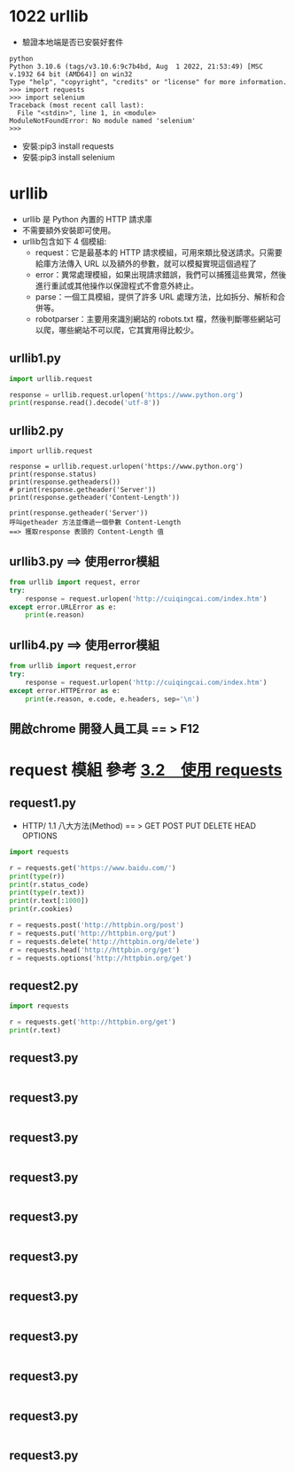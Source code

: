 # 1022 urllib
- 驗證本地端是否已安裝好套件
```
python
Python 3.10.6 (tags/v3.10.6:9c7b4bd, Aug  1 2022, 21:53:49) [MSC v.1932 64 bit (AMD64)] on win32
Type "help", "copyright", "credits" or "license" for more information.
>>> import requests
>>> import selenium
Traceback (most recent call last):
  File "<stdin>", line 1, in <module>
ModuleNotFoundError: No module named 'selenium'
>>>
```
- 安裝:pip3 install requests 
- 安裝:pip3 install selenium
# urllib
- urllib 是 Python 內置的 HTTP 請求庫
- 不需要額外安裝即可使用。
- urllib包含如下 4 個模組:
  - request：它是最基本的 HTTP 請求模組，可用來類比發送請求。只需要給庫方法傳入 URL 以及額外的參數，就可以模擬實現這個過程了
  - error：異常處理模組，如果出現請求錯誤，我們可以捕獲這些異常，然後進行重試或其他操作以保證程式不會意外終止。
  - parse：一個工具模組，提供了許多 URL 處理方法，比如拆分、解析和合併等。
  - robotparser：主要用來識別網站的 robots.txt 檔，然後判斷哪些網站可以爬，哪些網站不可以爬，它其實用得比較少。
## urllib1.py
```python
import urllib.request

response = urllib.request.urlopen('https://www.python.org')
print(response.read().decode('utf-8'))
```
## urllib2.py
```
import urllib.request

response = urllib.request.urlopen('https://www.python.org')
print(response.status)
print(response.getheaders())
# print(response.getheader('Server'))
print(response.getheader('Content-Length'))
```
```
print(response.getheader('Server'))
呼叫getheader 方法並傳遞一個參數 Content-Length
==> 獲取response 表頭的 Content-Length 值
```
## urllib3.py ==> 使用error模組
```python
from urllib import request, error
try:
    response = request.urlopen('http://cuiqingcai.com/index.htm')
except error.URLError as e:
    print(e.reason)
```
## urllib4.py ==> 使用error模組
```python
from urllib import request,error
try:
    response = request.urlopen('http://cuiqingcai.com/index.htm')
except error.HTTPError as e:
    print(e.reason, e.code, e.headers, sep='\n')
```
## 開啟chrome 開發人員工具 == > F12
# request 模組 參考 [3.2　使用 requests](https://github.com/MyDearGreatTeacher/Python3WebSpider/blob/master/3.2-%E4%BD%BF%E7%94%A8requests.md)

## request1.py
- HTTP/ 1.1 八大方法(Method) == > GET POST PUT DELETE HEAD OPTIONS
```python
import requests

r = requests.get('https://www.baidu.com/')
print(type(r))
print(r.status_code)
print(type(r.text))
print(r.text[:1000])
print(r.cookies)
```
```python
r = requests.post('http://httpbin.org/post')  
r = requests.put('http://httpbin.org/put')  
r = requests.delete('http://httpbin.org/delete')  
r = requests.head('http://httpbin.org/get')  
r = requests.options('http://httpbin.org/get')
```
## request2.py
```python
import requests  

r = requests.get('http://httpbin.org/get')  
print(r.text)
```
## request3.py
```python

```
## request3.py
```python

```

## request3.py
```python

```

## request3.py
```python

```

## request3.py
```python

```

## request3.py
```python

```

## request3.py
```python

```

## request3.py
```python

```

## request3.py
```python

```

## request3.py
```python

```

## request3.py
```python

```
